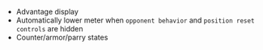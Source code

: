 - Advantage display
- Automatically lower meter when `opponent behavior` and `position reset controls` are hidden
- Counter/armor/parry states
